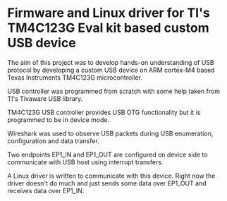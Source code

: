 # Firmware and Linux driver for TI's TM4C123G Eval kit based custom USB device

The aim of this project was to develop hands-on understanding of USB protocol by developing
a custom USB device on ARM cortex-M4 based Texas Instruments TM4C123G microcontroller.

USB controller was programmed from scratch with some help taken from TI's Tivaware USB library.

TM4C123G USB controller provides USB OTG functionality but it is programmed to be in device mode.

Wireshark was used to observe USB packets during USB enumeration, configuration and data transfer.

Two endpoints EP1_IN and EP1_OUT are configured on device side to communicate with USB host
using interrupt transfers.

A Linux driver is written to communicate with this device. Right now the driver doesn't do much
and just sends some data over EP1_OUT and receives data over EP1_IN. 
